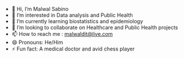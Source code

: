 - 👋 Hi, I’m Malwal Sabino
- 👀 I’m interested in Data analysis and Public Health
- 🌱 I’m currently learning biostatistics and epidemiology
- 💞️ I’m looking to collaborate on Healthcare and Public Health projects
- 📫 How to reach me : malwaldit@live.com
- 😄 Pronouns: He/Him
- ⚡ Fun fact: A medical doctor and avid chess player

<!---
Malwaldit/Malwaldit is a ✨ special ✨ repository because its `README.md` (this file) appears on your GitHub profile.
You can click the Preview link to take a look at your changes.
--->
